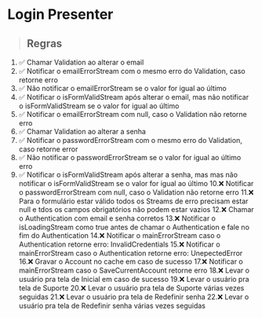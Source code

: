 # Login Presenter

> ## Regras
1. ✅ Chamar Validation ao alterar o email
2. ✅ Notificar o emailErrorStream com o mesmo erro do Validation, caso retorne erro
3. ✅ Não notificar o emailErrorStream se o valor for igual ao último
4. ✅ Notificar o isFormValidStream após alterar o email, mas não notificar o isFormValidStream se o valor for igual ao último
5. ✅ Notificar o emailErrorStream com null, caso o Validation não retorne erro
6. ✅ Chamar Validation ao alterar a senha
7. ✅ Notificar o passwordErrorStream com o mesmo erro do Validation, caso 
retorne error
8. ✅ Não notificar o passwordErrorStream se o valor for igual ao último
erro
9. ✅ Notificar o isFormValidStream após alterar a senha, mas mas não notificar 
o isFormValidStream se o valor for igual ao último
10.❌ Notificar o passwordErrorStream com null, caso o Validation não retorne erro
11.❌ Para o formulário estar válido todos os Streams de erro precisam estar null 
e tdos os campos obrigatórios não podem estar vazios
12.❌ Chamar o Authentication com email e senha corretos
13.❌ Notificar o isLoadingStream como true antes de chamar o Authentication e 
fale no fim do Authentication
14.❌ Notificar o mainErrorStream caso o Authentication retorne erro: InvalidCredentials 
15.❌ Notificar o mainErrorStream caso o Authentication retorne erro: 
UnepectedError
16.❌ Gravar o Account no cache em caso de sucesso
17.❌ Notificar o mainErrorStream caso o SaveCurrentAccount retorne erro
18.❌ Levar o usuário pra tela de Inicial em caso de sucesso
19.❌ Levar o usuário pra tela de Suporte
20.❌ Levar o usuário pra tela de Suporte várias vezes seguidas
21.❌ Levar o usuário pra tela de Redefinir senha
22.❌ Levar o usuário pra tela de Redefinir senha várias vezes seguidas